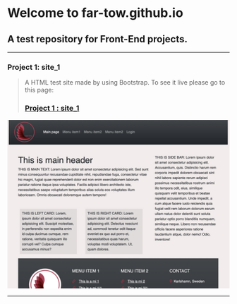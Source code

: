 # Welcome to far-tow.github.io

## **A test repository for Front-End projects.**

---

### Project 1: site_1

> A HTML test site made by using Bootstrap. To see it live please go to this page:
>
> ### **[Project 1 : site_1](https://far-tow.github.io/site_1)**

[![Alt text](site_1/images/site1_preview.jpg)](https://far-tow.github.io/site_1)

---
